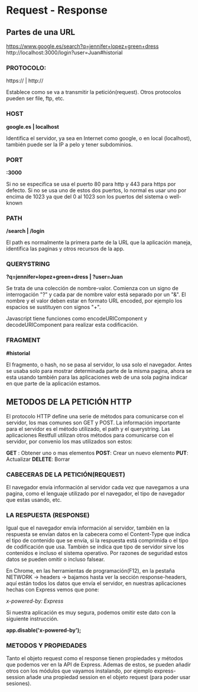 # Request - Response

## Partes de una URL

https://www.google.es/search?q=jennifer+lopez+green+dress
http://localhost:3000/login?user=Juan#historial

### PROTOCOLO:

https:// | http://

Establece como se va a transmitir la petición(request). Otros protocolos pueden ser file, ftp, etc.

### HOST

**google.es | localhost**

Identifica el servidor, ya sea en Internet como google, o en local (localhost), también puede ser la IP a pelo y tener subdominios.

### PORT

**:3000**

Si no se especifica se usa el puerto 80 para http y 443 para https por defecto. Si no se usa uno de estos dos puertos, lo normal es usar uno por encima de 1023 ya que del 0 al 1023 son los puertos del sistema o well-known

### PATH

**/search | /login**

El path es normalmente la primera parte de la URL que la aplicación maneja, identifica las paginas y otros recursos de la app.

### QUERYSTRING

**?q=jennifer+lopez+green+dress | ?user=Juan**

Se trata de una colección de nombre-valor. Comienza con un signo de interrogación "?" y cada par de nombre valor está separado por un "&". El nombre y el valor deben estar en formato URL encoded, por ejemplo los espacios se sustituyen con signos "+".

Javascript tiene funciones como encodeURIComponent y decodeURIComponent para realizar esta codificación.

### FRAGMENT

**\#historial**

El fragmento, o hash, no se pasa al servidor, lo usa solo el navegador. Antes se usaba solo para mostrar determinada parte de la misma pagina, ahora se esta usando también para las aplicaciones web de una sola pagina indicar en que parte de la aplicación estamos.


## METODOS DE LA PETICIÓN HTTP

El protocolo HTTP define una serie de métodos para comunicarse con el servidor, los mas comunes son GET y POST. La información importante para el servidor es el método utilizado, el path y el querystring.
Las aplicaciones Restfull utilizan otros métodos para comunicarse con el servidor, por convenio los mas utilizados son estos:

**GET** : Obtener uno o mas elementos
**POST**: Crear un nuevo elemento
**PUT**: Actualizar
**DELETE**: Borrar

### CABECERAS DE LA PETICIÓN(REQUEST)

El navegador envía información al servidor cada vez que navegamos a una pagina, como el lenguaje utilizado por el navegador, el tipo de navegador que estas usando, etc.

### LA RESPUESTA (RESPONSE)

Igual que el navegador envía información al servidor, también en la respuesta se envían datos en la cabecera como el Content-Type que indica el tipo de contenido que se envía, si la respuesta está comprimida o el tipo de codificación que usa. También se indica que tipo de servidor sirve los contenidos e incluso el sistema operativo. Por razones de seguridad estos datos se pueden omitir o incluso falsear.

En Chrome, en las herramientas de programación(F12), en la pestaña NETWORK -> headers -> bajamos hasta ver la sección response-headers, aquí están todos los datos que envía el servidor, en nuestras aplicaciones hechas con Express vemos que pone:

_x-powered-by: Express_

Si nuestra aplicación es muy segura, podemos omitir este dato con la siguiente instrucción.

  **app.disable('x-powered-by');**

### METODOS Y PROPIEDADES

Tanto el objeto request como el response tienen propiedades y métodos que podemos ver en la API de Express. Ademas de estos, se pueden añadir otros con los módulos que vayamos instalando, por ejemplo express-session añade una propiedad session en el objeto request (para poder usar sesiones).
